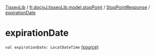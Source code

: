 [TisseoLib](../../index.md) / [fr.docjyJ.tisseoLib.model.stopPoint](../index.md) / [StopPointResponse](index.md) / [expirationDate](./expiration-date.md)

# expirationDate

`val expirationDate: LocalDateTime` [(source)](https://github.com/docjyJ/TisseoLib/tree/master/src/main/kotlin/fr/docjyJ/tisseoLib/model/stopPoint/StopPointResponse.kt#L6)